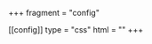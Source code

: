 +++
fragment = "config"

[[config]]
  type = "css"
  html = "<link rel='stylesheet' href='/css/img.css'>"
+++
